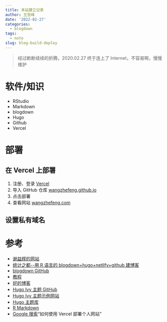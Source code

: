 ```yaml
---
title: 本站建立记录
author: 王哲峰
date: '2022-02-27'
categories:
  - blogdown
tags:
  - note
slug: blog-build-deploy
---
```


> 经过断断续续的折腾，2020.02.27 终于连上了 Internet，不容易啊，慢慢维护

# 软件/知识

- RStudio
- Markdown
- blogdown
- Hugo
- Github
- Vercel

# 部署

## 在 Vercel 上部署

1. 注册、登录 [Vercel](https://vercel.com/login)
2. 导入 GitHub 仓库 [wangzhefeng.github.io](https://github.com/wangzhefeng/wangzhefeng.github.io)
3. 点击部署
4. 查看网站 [wangzhefeng.com](https://wangzhefeng.vercel.app/)

## 设置私有域名


# 参考

- [谢益辉的网站](https://yihui.org/)
- [统计之都--用 R 语言的 blogdown+hugo+netlify+github 建博客](https://cosx.org/2018/01/build-blog-with-blogdown-hugo-netlify-github/)
- [blogdown GitHub](https://github.com/rstudio/blogdown)
- [教程](https://www.apreshill.com/blog/2020-12-new-year-new-blogdown/#step-5-publish-site)
- [好的博客](https://robjhyndman.com/)
- [Hugo Ivy 主题 GitHub](https://github.com/yihui/hugo-ivy)
- [Hugo Ivy 主题示例网站](https://ivy.yihui.org/)
- [Hugo 主题库](https://themes.gohugo.io/?search-input=)
- [R Markdown](https://rmarkdown.rstudio.com/)
- [Google 搜索](https://www.google.com)“如何使用 Vercel 部署个人网站”
